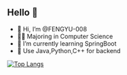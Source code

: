## Hello 👋

- 👋 Hi, I’m @FENGYU-008
- 👩‍💻 Majoring in Computer Science
- 🌱 I’m currently learning SpringBoot
- 📝 Use Java,Python,C++ for backend

[![Top Langs](https://github-readme-stats.vercel.app/api/top-langs/?username=FENGYU-008&langs_count=8)](https://github.com/FENGYU-008/github-readme-stats)
